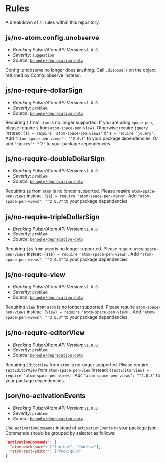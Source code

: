 # Rules

A breakdown of all rules within this repository.

## js/no-atom.config.unobserve

* _Breaking Pulsar/Atom API Version_: `v1.0.0`
* _Severity_: `suggestion`
* _Source_: [`benogle/deprecation-data`](https://github.com/benogle/deprecation-data)

Config::unobserve no longer does anything. Call `.dispose()` on the object returned by Config::observe instead.

## js/no-require-dollarSign

* _Breaking Pulsar/Atom API Version_: `v1.0.0`
* _Severity_: `problem`
* _Source_: [`benogle/deprecation-data`](https://github.com/benogle/deprecation-data)

Requiring `$` from `atom` is no longer supported.
If you are using `space-pen`, please require `$` from `atom-space-pen-views`.
Otherwise require `jquery` instead: `{$} = require 'atom-space-pen-views'` or `$ = require 'jquery'`.
Add `"atom-space-pen-views": "^2.0.3"` to your package dependencies.
Or add `"jquery": "^2"` to your package dependencies.

## js/no-require-doubleDollarSign

* _Breaking Pulsar/Atom API Version_: `v1.0.0`
* _Severity_: `problem`
* _Source_: [`benogle/deprecation-data`](https://github.com/benogle/deprecation-data)

Requiring `$$` from `atom` is no longer supported.
Please require `atom-space-pen-views` instead: `{$$} = require 'atom-space-pen-views'`.
Add `"atom-space-pen-views": "^2.0.3"` to your package dependencies.

## js/no-require-tripleDollarSign

* _Breaking Pulsar/Atom API Version_: `v1.0.0`
* _Severity_: `problem`
* _Source_: [`benogle/deprecation-data`](https://github.com/benogle/deprecation-data)

Requiring `$$$` from `atom` is no longer supported.
Please require `atom-space-pen-views` instead: `{$$$} = require 'atom-space-pen-views'`.
Add `"atom-space-pen-views": "^2.0.3"` to your package dependencies.

## js/no-require-view

* _Breaking Pulsar/Atom API Version_: `v1.0.0`
* _Severity_: `problem`
* _Source_: [`benogle/deprecation-data`](https://github.com/benogle/deprecation-data)

Requiring `View` from `atom` is no longer supported.
Please require `atom-space-pen-views` instead: `{View} = require 'atom-space-pen-views'`.
Add `"atom-space-pen-views": "^2.0.3"` to your package dependencies.


## js/no-require-editorView

* _Breaking Pulsar/Atom API Version_: `v1.0.0`
* _Severity_: `problem`
* _Source_: [`benogle/deprecation-data`](https://github.com/benogle/deprecation-data)

Requiring `EditorView` from `atom` is no longer supported.
Please require `TextEditorView` from `atom-space-pen-view` instead: `{TextEditorView} = require 'atom-space-pen-views'`
.Add `"atom-space-pen-views": "^2.0.3"` to your package dependencies.

## json/no-activationEvents

* _Breaking Pulsar/Atom API Version_: `v1.0.0`
* _Severity_: `problem`
* _Source_: [`benogle/deprecation-data`](https://github.com/benogle/deprecation-data)

Use `activationCommands` instead of `activationEvents` in your package.json.
Commands should be grouped by selector as follows:

```json
"activationCommands": {
  "atom-workspace": ["foo:bar", "foo:baz"],
  "atom-text-editor": ["foox:quux"]
}
```
